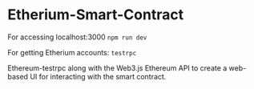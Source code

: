 # Etherium-Smart-Contract

For accessing localhost:3000
```npm run dev ```

For getting Etherium accounts:
```testrpc```

 Ethereum-testrpc along with the Web3.js Ethereum API to create a web-based UI for interacting with the smart contract.
